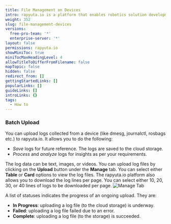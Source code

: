 ```yaml
---
title: File Management on Devices
intro: rapyuta.io is a platform that enables robotics solution development by providing the necessary software infrastructure and facilitating the interaction between multiple stakeholders who contribute to the solution development.
weight: 352
slug: file-management-devices
versions:
  free-pro-team: '*'
  enterprise-server: '*'
layout: false
permissions: rapyuta.io
showMiniToc: true
miniTocMaxHeadingLevel: 4
allowTitleToDifferFromFilename: false
mapTopic: false
hidden: false
redirect_from: []
gettingStartedLinks: []
popularLinks: []
guideLinks: []
introLinks: {}
tags:
  - How to
---
```


### Batch Upload
You can upload logs collected from a device (like dmesg,
journalctl, rosbags etc.) to rapyuta.io. It allows you to do the following:

* *Save* logs for future reference. The logs are saved to the
  cloud storage.
* *Process* and *analyze* logs for insights as per your requirements.


The log data can be text, images, or videos. You can upload
log files by clicking on the **Upload** button under the **Manage** tab. You can select either **Table** or **Card** options to view the log files. The rapyuta.io platform also allows you to download the log lines per page. You can select either 10, 20, 30, or 40 lines of logs to be downloaded per page.
![Manage Tab](/images/core-concepts/logging/device-logs/upload-logs/manage-tab.png?classes=border,shadow&width=40pc)


A list of statuses indicates the progress of an ongoing upload.
They are:

* **In Progress**: uploading a log file (to the cloud storage) is underway.
* **Failed**: uploading a log file failed due to an error.
* **Complete**: uploading a log file (to the storage) is succeeded.


